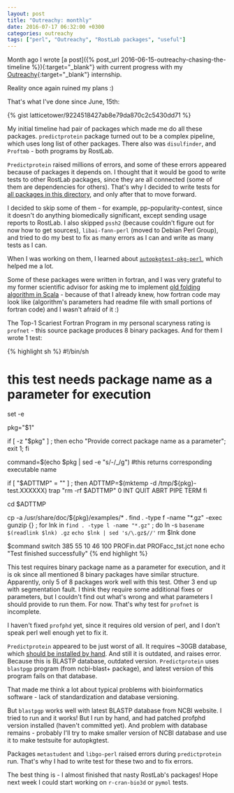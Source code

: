 ```yaml
---
layout: post
title: "Outreachy: monthly"
date: 2016-07-17 06:32:00 +0300
categories: outreachy
tags: ["perl", "Outreachy", "RostLab packages", "useful"]
---
```


Month ago I wrote [a post]({% post_url 2016-06-15-outreachy-chasing-the-timeline %}){:target="_blank"} with current progress with my  [Outreachy](https://wiki.gnome.org/Outreachy){:target="_blank"} internship.

Reality once again ruined my plans :) <!--break-->

That's what I've done since June, 15th:
   
{% gist latticetower/9224518427ab8e79da870c2c5430dd71 %}

My initial timeline had pair of packages which made me do all these packages.
`predictprotein` package turned out to be a complex pipeline, which uses long list of other packages. There also was `disulfinder`, and `Proftmb` - both programs by RostLab.

`Predictprotein` raised millions of errors, and some of these errors appeared because of packages it depends on. I thought that it would be good to write tests to other RostLab packages, since they are all connected (some of them are dependencies for others). That's why I decided to write tests for [all packages in this directory](http://anonscm.debian.org/viewvc/debian-med/trunk/packages/rostlab/), and only after that to move forward.

I decided to skip some of them - for example, pp-popularity-contest, since it doesn't do anything biomedically significant, except sending usage reports to RostLab.
I also skipped `pssh2` (because couldn't figure out for now how to get sources), `libai-fann-perl` (moved to Debian Perl Group), and tried to do my best to fix as many errors as I can and write as many tests as I can.

When I was working on them, I learned about [`autopkgtest-pkg-perl`](https://pkg-perl.alioth.debian.org/autopkgtest.html), which helped me a lot. 

Some of these packages were written in fortran, and I was very grateful to my former scientific advisor for asking me to implement [old folding algorithm in Scala](https://github.com/biocad/sdr_tools) - because of that I already knew, how fortran code may look like (algorithm's parameters had readme file with small portions of fortran code) and I wasn't afraid of it :)

The Top-1 Scariest Fortran Program in my personal scaryness rating is `profnet` - this source package produces 8 binary packages. And for them I wrote 1 test:

{% highlight sh %}
#!/bin/sh
# this test needs package name as a parameter for execution 

set -e

pkg="$1"

if [ -z "$pkg" ] ; then
  echo "Provide correct package name as a parameter";
  exit 1;
fi

command=$(echo $pkg | sed -e "s/-/_/g") 
#this returns corresponding executable name

if [ "$ADTTMP" = "" ] ; then
  ADTTMP=$(mktemp -d /tmp/${pkg}-test.XXXXXX)
  trap "rm -rf $ADTTMP" 0 INT QUIT ABRT PIPE TERM
fi

cd $ADTTMP

cp -a /usr/share/doc/${pkg}/examples/* .
find . -type f -name "*.gz" -exec gunzip \{\} \;
for lnk in `find . -type l -name "*.gz"` ; do
    ln -s `basename $(readlink $lnk) .gz` `echo $lnk | sed 's/\.gz$//'`
    rm $lnk
done

$command switch 385 55 10 46 100 PROFin.dat PROFacc_tst.jct none
echo "Test finished successfully"
{% end highlight %}

This test requires binary package name as a parameter for execution, and it is ok since all mentioned 8 binary packages have similar structure.
Apparently, only 5 of 8 packages work well with this test. Other 3 end up with segmentation fault. I think they require some additional fixes or parameters, but I couldn't find out what's wrong and what parameters I should provide to run them. For now. That's why test for `profnet` is incomplete.

I haven't fixed `profphd` yet, since it requires old version of perl, and I don't speak perl well enough yet to fix it. 

`Predictprotein` appeared to be just worst of all. It requires ~30GB database, which [should be installed by hand](https://wiki.debian.org/DebianMed/PredictProtein). And still it is outdated, and raises error. Because this is BLASTP database, outdated version. 
`Predictprotein` uses `blastpgp` program (from ncbi-blast+ package), and latest version of this program fails on that database.

That made me think a lot about typical problems with bioinformatics software - lack of standardization and database versioning.

But `blastpgp` works well with latest BLASTP database from NCBI website. 
I tried to run and it works! But I run by hand, and had patched profphd version installed (haven't committed yet). And problem with database remains - probably I'll try to make smaller version of NCBI database and use it to make testsuite for autopkgtest.

Packages `metastudent` and `libgo-perl` raised errors during `predictprotein` run. That's why I had to write test for these two and to fix errors.

The best thing is - I almost finished that nasty RostLab's packages! Hope next week I could start working on `r-cran-bio3d` or `pymol` tests.
